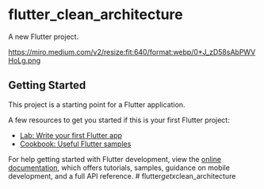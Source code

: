 # flutter_clean_architecture

A new Flutter project.

https://miro.medium.com/v2/resize:fit:640/format:webp/0*J_zD58sAbPWVHoLg.png

## Getting Started

This project is a starting point for a Flutter application.

A few resources to get you started if this is your first Flutter project:

- [Lab: Write your first Flutter app](https://docs.flutter.dev/get-started/codelab)
- [Cookbook: Useful Flutter samples](https://docs.flutter.dev/cookbook)

For help getting started with Flutter development, view the
[online documentation](https://docs.flutter.dev/), which offers tutorials,
samples, guidance on mobile development, and a full API reference.
#   f l u t t e r _ g e t x _ c l e a n _ a r c h i t e c t u r e 
 
 